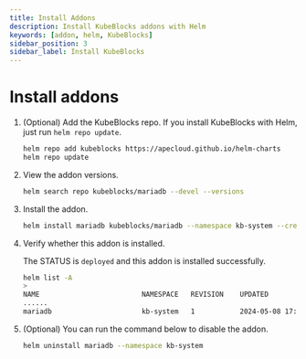```yaml
---
title: Install Addons
description: Install KubeBlocks addons with Helm
keywords: [addon, helm, KubeBlocks]
sidebar_position: 3
sidebar_label: Install KubeBlocks
---
```


# Install addons

1. (Optional) Add the KubeBlocks repo. If you install KubeBlocks with Helm, just run `helm repo update`.

   ```bash
   helm repo add kubeblocks https://apecloud.github.io/helm-charts
   helm repo update
   ```

2. View the addon versions.

   ```bash
   helm search repo kubeblocks/mariadb --devel --versions
   ```

3. Install the addon.

   ```bash
   helm install mariadb kubeblocks/mariadb --namespace kb-system --create-namespace --version 0.9.0
   ```

4. Verify whether this addon is installed.

   The STATUS is `deployed` and this addon is installed successfully.

   ```bash
   helm list -A
   >
   NAME                        	NAMESPACE	REVISION	UPDATED                                	STATUS  	CHART                       	APP VERSION
   ......
   mariadb                     	kb-system	1       	2024-05-08 17:41:29.112721 +0800 CST   	deployed	mariadb-0.9.0               	10.6.15
   ```

5. (Optional) You can run the command below to disable the addon.

   ```bash
   helm uninstall mariadb --namespace kb-system
   ```

